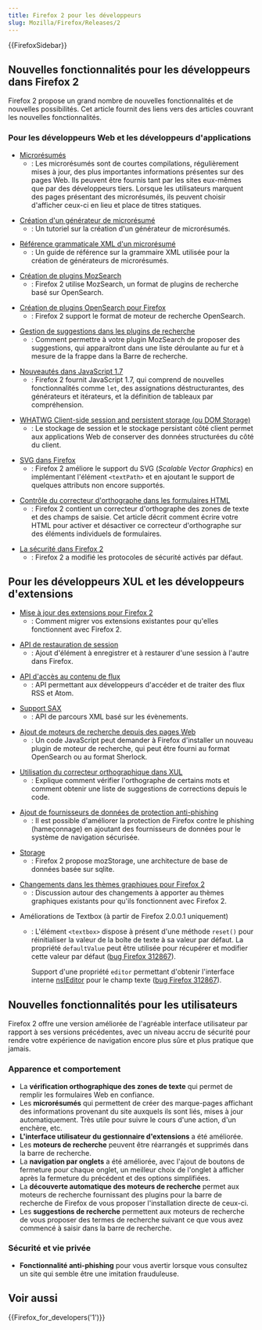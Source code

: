 ```yaml
---
title: Firefox 2 pour les développeurs
slug: Mozilla/Firefox/Releases/2
---
```


{{FirefoxSidebar}}

## Nouvelles fonctionnalités pour les développeurs dans Firefox 2

Firefox 2 propose un grand nombre de nouvelles fonctionnalités et de nouvelles possibilités. Cet article fournit des liens vers des articles couvrant les nouvelles fonctionnalités.

### Pour les développeurs Web et les développeurs d'applications

- [Microrésumés](http://wiki.mozilla.org/Microsummaries)
  - : Les microrésumés sont de courtes compilations, régulièrement mises à jour, des plus importantes informations présentes sur des pages Web. Ils peuvent être fournis tant par les sites eux-mêmes que par des développeurs tiers. Lorsque les utilisateurs marquent des pages présentant des microrésumés, ils peuvent choisir d'afficher ceux-ci en lieu et place de titres statiques.

<!---->

- [Création d'un générateur de microrésumé](/fr/Création_d'un_générateur_de_microrésumé)
  - : Un tutoriel sur la création d'un générateur de microrésumés.

<!---->

- [Référence grammaticale XML d'un microrésumé](/fr/Référence_grammaticale_XML_d'un_microrésumé)
  - : Un guide de référence sur la grammaire XML utilisée pour la création de générateurs de microrésumés.

<!---->

- [Création de plugins MozSearch](/fr/Création_de_plugins_MozSearch)
  - : Firefox 2 utilise MozSearch, un format de plugins de recherche basé sur OpenSearch.

<!---->

- [Création de plugins OpenSearch pour Firefox](/fr/Création_de_plugins_OpenSearch_pour_Firefox)
  - : Firefox 2 support le format de moteur de recherche OpenSearch.

<!---->

- [Gestion de suggestions dans les plugins de recherche](/fr/Gestion_de_suggestions_dans_les_plugins_de_recherche)
  - : Comment permettre à votre plugin MozSearch de proposer des suggestions, qui apparaîtront dans une liste déroulante au fur et à mesure de la frappe dans la Barre de recherche.

<!---->

- [Nouveautés dans JavaScript 1.7](/fr/Nouveautés_dans_JavaScript_1.7)
  - : Firefox 2 fournit JavaScript 1.7, qui comprend de nouvelles fonctionnalités comme `let`, des assignations déstructurantes, des générateurs et itérateurs, et la définition de tableaux par compréhension.

<!---->

- [WHATWG Client-side session and persistent storage (ou DOM Storage)](/fr/DOM/Storage)
  - : Le stockage de session et le stockage persistant côté client permet aux applications Web de conserver des données structurées du côté du client.

<!---->

- [SVG dans Firefox](/fr/SVG_dans_Firefox)
  - : Firefox 2 améliore le support du SVG (_Scalable Vector Graphics_) en implémentant l'élément `<textPath>` et en ajoutant le support de quelques attributs non encore supportés.

<!---->

- [Contrôle du correcteur d'orthographe dans les formulaires HTML](/fr/Contrôle_du_correcteur_d'orthographe_dans_les_formulaires_HTML)
  - : Firefox 2 contient un correcteur d'orthographe des zones de texte et des champs de saisie. Cet article décrit comment écrire votre HTML pour activer et désactiver ce correcteur d'orthographe sur des éléments individuels de formulaires.

<!---->

- [La sécurité dans Firefox 2](/fr/La_sécurité_dans_Firefox_2)
  - : Firefox 2 a modifié les protocoles de sécurité activés par défaut.

## Pour les développeurs XUL et les développeurs d'extensions

- [Mise à jour des extensions pour Firefox 2](/fr/Mise_à_jour_des_extensions_pour_Firefox_2)
  - : Comment migrer vos extensions existantes pour qu'elles fonctionnent avec Firefox 2.

<!---->

- [API de restauration de session](/fr/API_de_restauration_de_session)
  - : Ajout d'élément à enregistrer et à restaurer d'une session à l'autre dans Firefox.

<!---->

- [API d'accès au contenu de flux](/fr/API_d'accès_au_contenu_de_flux)
  - : API permettant aux développeurs d'accéder et de traiter des flux RSS et Atom.

<!---->

- [Support SAX](/fr/SAX)
  - : API de parcours XML basé sur les évènements.

<!---->

- [Ajout de moteurs de recherche depuis des pages Web](/fr/Ajout_de_moteurs_de_recherche_depuis_des_pages_Web)
  - : Un code JavaScript peut demander à Firefox d'installer un nouveau plugin de moteur de recherche, qui peut être fourni au format OpenSearch ou au format Sherlock.

<!---->

- [Utilisation du correcteur orthographique dans XUL](/fr/Utilisation_du_correcteur_orthographique_dans_XUL)
  - : Explique comment vérifier l'orthographe de certains mots et comment obtenir une liste de suggestions de corrections depuis le code.

<!---->

- [Ajout de fournisseurs de données de protection anti-phishing](/fr/Ajout_de_fournisseurs_de_données_de_protection_anti-phishing)
  - : Il est possible d'améliorer la protection de Firefox contre le phishing (hameçonnage) en ajoutant des fournisseurs de données pour le système de navigation sécurisée.

<!---->

- [Storage](/fr/Storage)
  - : Firefox 2 propose mozStorage, une architecture de base de données basée sur sqlite.

<!---->

- [Changements dans les thèmes graphiques pour Firefox 2](/fr/Changements_dans_les_thèmes_graphiques_pour_Firefox_2)
  - : Discussion autour des changements à apporter au thèmes graphiques existants pour qu'ils fonctionnent avec Firefox 2.

<!---->

- Améliorations de Textbox (à partir de Firefox 2.0.0.1 uniquement)

  - : L'élément `<textbox>` dispose à présent d'une méthode `reset()` pour réinitialiser la valeur de la boîte de texte à sa valeur par défaut. La propriété `defaultValue` peut être utilisée pour récupérer et modifier cette valeur par défaut ([bug Firefox 312867](https://bugzil.la/312867)).

    Support d'une propriété `editor` permettant d'obtenir l'interface interne [nsIEditor](/fr/NsIEditor) pour le champ texte ([bug Firefox 312867](https://bugzil.la/312867)).

## Nouvelles fonctionnalités pour les utilisateurs

Firefox 2 offre une version améliorée de l'agréable interface utilisateur par rapport à ses versions précédentes, avec un niveau accru de sécurité pour rendre votre expérience de navigation encore plus sûre et plus pratique que jamais.

### Apparence et comportement

- La **vérification orthographique des zones de texte** qui permet de remplir les formulaires Web en confiance.
- Les **microrésumés** qui permettent de créer des marque-pages affichant des informations provenant du site auxquels ils sont liés, mises à jour automatiquement. Très utile pour suivre le cours d'une action, d'un enchère, etc.
- **L'interface utilisateur du gestionnaire d'extensions** a été améliorée.
- Les **moteurs de recherche** peuvent être réarrangés et supprimés dans la barre de recherche.
- La **navigation par onglets** a été améliorée, avec l'ajout de boutons de fermeture pour chaque onglet, un meilleur choix de l'onglet à afficher après la fermeture du précédent et des options simplifiées.
- La **découverte automatique des moteurs de recherche** permet aux moteurs de recherche fournissant des plugins pour la barre de recherche de Firefox de vous proposer l'installation directe de ceux-ci.
- Les **suggestions de recherche** permettent aux moteurs de recherche de vous proposer des termes de recherche suivant ce que vous avez commencé à saisir dans la barre de recherche.

### Sécurité et vie privée

- **Fonctionnalité anti-phishing** pour vous avertir lorsque vous consultez un site qui semble être une imitation frauduleuse.

## Voir aussi

{{Firefox_for_developers('1')}}
